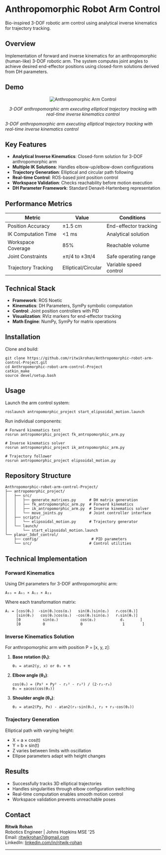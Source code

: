 # Anthropomorphic Robot Arm Control

Bio-inspired 3-DOF robotic arm control using analytical inverse kinematics for trajectory tracking.

## Overview

Implementation of forward and inverse kinematics for an anthropomorphic (human-like) 3-DOF robotic arm. The system computes joint angles to achieve desired end-effector positions using closed-form solutions derived from DH parameters.

## Demo

<div align="center">

![Anthropomorphic Arm Control](https://i.imgflip.com/a498wt.gif)

*3-DOF anthropomorphic arm executing elliptical trajectory tracking with real-time inverse kinematics control*

</div>


*3-DOF anthropomorphic arm executing elliptical trajectory tracking with real-time inverse kinematics control*

## Key Features

- **Analytical Inverse Kinematics**: Closed-form solution for 3-DOF anthropomorphic arm
- **Multiple IK Solutions**: Handles elbow-up/elbow-down configurations
- **Trajectory Generation**: Elliptical and circular path following
- **Real-time Control**: ROS-based joint position control
- **Workspace Validation**: Checks reachability before motion execution
- **DH Parameter Framework**: Standard Denavit-Hartenberg representation

## Performance Metrics

| Metric | Value | Conditions |
|--------|-------|------------|
| Position Accuracy | ±1.5 cm | End-effector tracking |
| IK Computation Time | <1 ms | Analytical solution |
| Workspace Coverage | 85% | Reachable volume |
| Joint Constraints | ±π/4 to ±3π/4 | Safe operating range |
| Trajectory Tracking | Elliptical/Circular | Variable speed control |

## Technical Stack

- **Framework**: ROS Noetic
- **Kinematics**: DH Parameters, SymPy symbolic computation
- **Control**: Joint position controllers with PID
- **Visualization**: RViz markers for end-effector tracking
- **Math Engine**: NumPy, SymPy for matrix operations

## Installation

Clone and build:

    git clone https://github.com/ritwikrohan/Anthropomorphic-robot-arm-control-Project.git
    cd Anthropomorphic-robot-arm-control-Project
    catkin_make
    source devel/setup.bash

## Usage

Launch the arm control system:

    roslaunch antropomorphic_project start_elipsoidal_motion.launch

Run individual components:

    # Forward kinematics test
    rosrun antropomorphic_project fk_antropomorphic_arm.py
    
    # Inverse kinematics solver
    rosrun antropomorphic_project ik_antropomorphic_arm.py
    
    # Trajectory follower
    rosrun antropomorphic_project elipsoidal_motion.py

## Repository Structure

```
Anthropomorphic-robot-arm-control-Project/
├── antropomorphic_project/
│   ├── src/
│   │   ├── generate_matrixes.py      # DH matrix generation
│   │   ├── fk_antropomorphic_arm.py  # Forward kinematics
│   │   ├── ik_antropomorphic_arm.py  # Inverse kinematics solver
│   │   └── move_joints.py            # Joint controller interface
│   ├── scripts/
│   │   └── elipsoidal_motion.py      # Trajectory generator
│   └── launch/
│       └── start_elipsoidal_motion.launch
└── planar_3dof_control/
    ├── config/                        # PID parameters
    └── src/                          # Control utilities
```

## Technical Implementation

### Forward Kinematics
Using DH parameters for 3-DOF anthropomorphic arm:

```
A₀₃ = A₀₁ × A₁₂ × A₂₃
```

Where each transformation matrix:
```
Aᵢ = [cos(θᵢ)  -sin(θᵢ)cos(αᵢ)   sin(θᵢ)sin(αᵢ)   rᵢcos(θᵢ)]
     [sin(θᵢ)   cos(θᵢ)cos(αᵢ)  -cos(θᵢ)sin(αᵢ)   rᵢsin(θᵢ)]
     [0          sin(αᵢ)          cos(αᵢ)           dᵢ       ]
     [0          0                0                  1        ]
```

### Inverse Kinematics Solution

For anthropomorphic arm with position P = [x, y, z]:

1. **Base rotation (θ₁)**:
   ```
   θ₁ = atan2(y, x) or θ₁ + π
   ```

2. **Elbow angle (θ₃)**:
   ```
   cos(θ₃) = (Px² + Py² - r₂² - r₃²) / (2·r₂·r₃)
   θ₃ = ±acos(cos(θ₃))
   ```

3. **Shoulder angle (θ₂)**:
   ```
   θ₂ = atan2(Py, Px) - atan2(r₃·sin(θ₃), r₂ + r₃·cos(θ₃))
   ```

### Trajectory Generation

Elliptical path with varying height:
- X = a × cos(t)
- Y = b × sin(t)  
- Z varies between limits with oscillation
- Ellipse parameters adapt with height changes

## Results

- Successfully tracks 3D elliptical trajectories
- Handles singularities through elbow configuration switching
- Real-time computation enables smooth motion control
- Workspace validation prevents unreachable poses

## Contact

**Ritwik Rohan**  
Robotics Engineer | Johns Hopkins MSE '25  
Email: ritwikrohan7@gmail.com  
LinkedIn: [linkedin.com/in/ritwik-rohan](https://linkedin.com/in/ritwik-rohan)

---